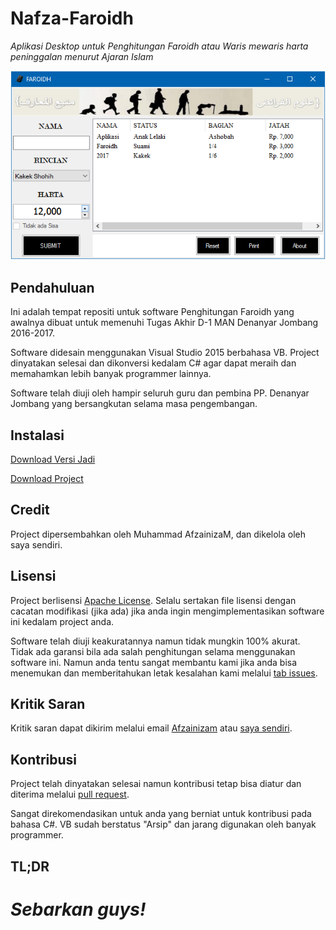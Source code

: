 # Nafza-Faroidh

*Aplikasi Desktop untuk Penghitungan Faroidh atau Waris mewaris harta peninggalan menurut Ajaran Islam*

![Screenshot](/Info/Screenshot.png)

## Pendahuluan

Ini adalah tempat repositi untuk software Penghitungan Faroidh yang awalnya dibuat untuk memenuhi Tugas Akhir D-1 MAN Denanyar Jombang 2016-2017.

Software didesain menggunakan Visual Studio 2015 berbahasa VB. Project dinyatakan selesai dan dikonversi kedalam C# agar dapat meraih dan memahamkan lebih banyak programmer lainnya.

Software telah diuji oleh hampir seluruh guru dan pembina PP. Denanyar Jombang yang bersangkutan selama masa pengembangan.

## Instalasi

[Download Versi Jadi](Info/Kalkulasi%20Faroidh%20-%20Setup.exe)

[Download Project](https://github.com/WelloSoft/Nafza-Faroidh/archive/master.zip)

## Credit

Project dipersembahkan oleh Muhammad AfzainizaM, dan dikelola oleh saya sendiri.

## Lisensi

Project berlisensi [Apache License](./LICENSE). Selalu sertakan file lisensi dengan cacatan modifikasi (jika ada) jika anda ingin mengimplementasikan software ini kedalam project anda.

Software telah diuji keakuratannya namun tidak mungkin 100% akurat. Tidak ada garansi bila ada salah penghitungan selama menggunakan software ini. Namun anda tentu sangat membantu kami jika anda bisa menemukan dan memberitahukan letak kesalahan kami melalui [tab issues](https://github.com/WelloSoft/Nafza-Faroidh/issues).

## Kritik Saran

Kritik saran dapat dikirim melalui email [Afzainizam](mailto:nafza71@gmail.com) atau [saya sendiri](mailto:wildanmubarok22@gmail.com).

## Kontribusi

Project telah dinyatakan selesai namun kontribusi tetap bisa diatur dan diterima melalui [pull request](https://github.com/WelloSoft/Nafza-Faroidh/pulls).

Sangat direkomendasikan untuk anda yang berniat untuk kontribusi pada bahasa C#. VB sudah berstatus "Arsip" dan jarang digunakan oleh banyak programmer.

## TL;DR

# *Sebarkan guys!*
